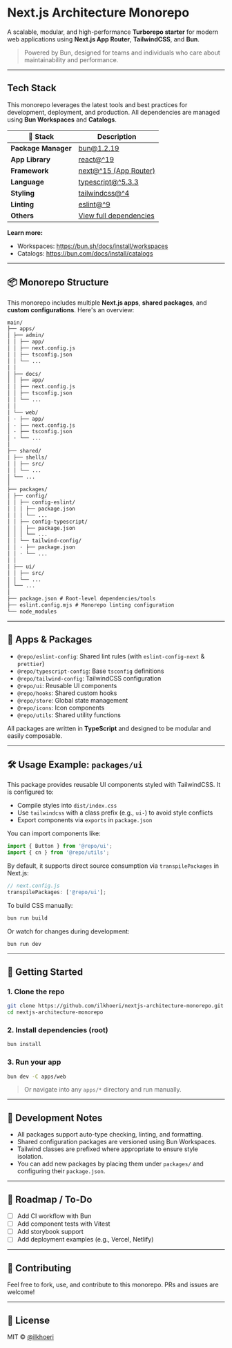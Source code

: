 # Next.js Architecture Monorepo

A scalable, modular, and high-performance **Turborepo starter** for modern web applications using **Next.js App Router**, **TailwindCSS**, and **Bun**.

> Powered by Bun, designed for teams and individuals who care about maintainability and performance.

---

## Tech Stack

This monorepo leverages the latest tools and best practices for development, deployment, and production. All dependencies are managed using **Bun Workspaces** and **Catalogs**.

| 🚀 Stack            | Description                                         |
| ------------------- | --------------------------------------------------- |
| **Package Manager** | [bun@1.2.19](https://bun.sh/docs)                   |
| **App Library**     | [react@^19](https://react.dev)                      |
| **Framework**       | [next@^15 (App Router)](https://nextjs.org)         |
| **Language**        | [typescript@^5.3.3](https://www.typescriptlang.org) |
| **Styling**         | [tailwindcss@^4](https://tailwindcss.com)           |
| **Linting**         | [eslint@^9](https://eslint.org)                     |
| **Others**          | [View full dependencies](./package.json)            |

**Learn more:**

- Workspaces: <https://bun.sh/docs/install/workspaces>
- Catalogs: <https://bun.com/docs/install/catalogs>

---

## 📦 Monorepo Structure

This monorepo includes multiple **Next.js apps**, **shared packages**, and **custom configurations**. Here's an overview:

```md
main/
├── apps/
│ ├── admin/
│ │ ├── app/
│ │ ├── next.config.js
│ │ ├── tsconfig.json
│ │ └── ...
│ │
│ ├── docs/
│ │ ├── app/
│ │ ├── next.config.js
│ │ ├── tsconfig.json
│ │ └── ...
│ │
│ └── web/
│ · ├── app/
│ · ├── next.config.js
│ · ├── tsconfig.json
│ · └── ...
│
├── shared/
│ ├── shells/
│ │ ├── src/
│ │ └── ...
│ └── ...
│
├── packages/
│ ├── config/
│ │ ├── config-eslint/
│ │ │ ├── package.json
│ │ │ └── ...
│ │ ├── config-typescript/
│ │ │ ├── package.json
│ │ │ └── ...
│ │ └── tailwind-config/
│ │ · ├── package.json
│ │ · └── ...
│ │
│ ├── ui/
│ │ ├── src/
│ │ └── ...
│ └── ...
│
├── package.json # Root-level dependencies/tools
├── eslint.config.mjs # Monorepo linting configuration
└── node_modules
```

---

## 📁 Apps & Packages

- `@repo/eslint-config`: Shared lint rules (with `eslint-config-next` & `prettier`)
- `@repo/typescript-config`: Base `tsconfig` definitions
- `@repo/tailwind-config`: TailwindCSS configuration
- `@repo/ui`: Reusable UI components
- `@repo/hooks`: Shared custom hooks
- `@repo/store`: Global state management
- `@repo/icons`: Icon components
- `@repo/utils`: Shared utility functions

All packages are written in **TypeScript** and designed to be modular and easily composable.

---

## 🛠 Usage Example: `packages/ui`

This package provides reusable UI components styled with TailwindCSS. It is configured to:

- Compile styles into `dist/index.css`
- Use `tailwindcss` with a class prefix (e.g., `ui-`) to avoid style conflicts
- Export components via `exports` in `package.json`

You can import components like:

```ts
import { Button } from '@repo/ui';
import { cn } from '@repo/utils';
```

By default, it supports direct source consumption via `transpilePackages` in Next.js:

```ts
// next.config.js
transpilePackages: ['@repo/ui'];
```

To build CSS manually:

```bash
bun run build
```

Or watch for changes during development:

```bash
bun run dev
```

---

## 🧪 Getting Started

### 1. Clone the repo

```bash
git clone https://github.com/ilkhoeri/nextjs-architecture-monorepo.git
cd nextjs-architecture-monorepo
```

### 2. Install dependencies (root)

```bash
bun install
```

### 3. Run your app

```bash
bun dev -C apps/web
```

> Or navigate into any `apps/*` directory and run manually.

---

## 🔧 Development Notes

- All packages support auto-type checking, linting, and formatting.
- Shared configuration packages are versioned using Bun Workspaces.
- Tailwind classes are prefixed where appropriate to ensure style isolation.
- You can add new packages by placing them under `packages/` and configuring their `package.json`.

---

## 📌 Roadmap / To-Do

- [ ] Add CI workflow with Bun
- [ ] Add component tests with Vitest
- [ ] Add storybook support
- [ ] Add deployment examples (e.g., Vercel, Netlify)

---

## 🤝 Contributing

Feel free to fork, use, and contribute to this monorepo. PRs and issues are welcome!

---

## 📜 License

MIT © [@ilkhoeri](https://github.com/ilkhoeri)
